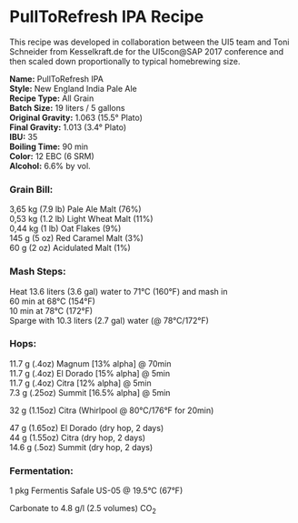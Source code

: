 # PullToRefresh IPA Recipe

This recipe was developed in collaboration between the UI5 team and Toni Schneider from Kesselkraft.de for the UI5con@SAP 2017 conference and then scaled down proportionally to typical homebrewing size.

**Name:** PullToRefresh IPA  
**Style:** New England India Pale Ale  
**Recipe Type:** All Grain  
**Batch Size:** 19 liters / 5 gallons  
**Original Gravity:** 1.063 (15.5° Plato)  
**Final Gravity:** 1.013  (3.4° Plato)  
**IBU:** 35  
**Boiling Time:** 90 min  
**Color:** 12 EBC (6 SRM)  
**Alcohol:** 6.6% by vol.  

### Grain Bill:
3,65 kg (7.9 lb) Pale Ale Malt (76%)  
0,53 kg (1.2 lb) Light Wheat Malt (11%)  
0,44 kg (1 lb) Oat Flakes (9%)  
145 g (5 oz) Red Caramel Malt (3%)  
60 g (2 oz) Acidulated Malt (1%)  

### Mash Steps:
Heat 13.6 liters (3.6 gal) water to 71°C (160°F) and mash in   
60 min at 68°C (154°F)  
10 min at 78°C (172°F)  
Sparge with 10.3 liters (2.7 gal) water (@ 78°C/172°F)

### Hops:
11.7 g (.4oz) Magnum [13% alpha] @ 70min  
11.7 g (.4oz) El Dorado [15% alpha] @ 5min  
11.7 g (.4oz) Citra [12% alpha] @ 5min  
7.3 g (.25oz) Summit [16.5% alpha] @ 5min  

32 g (1.15oz) Citra (Whirlpool @ 80°C/176°F for 20min)  

47 g (1.65oz) El Dorado (dry hop, 2 days)  
44 g (1.55oz) Citra (dry hop, 2 days)  
14.6 g (.5oz) Summit (dry hop, 2 days)  

### Fermentation:
1 pkg Fermentis Safale US-05 @ 19.5°C (67°F)

Carbonate to 4.8 g/l (2.5 volumes) CO<sub>2</sub>
